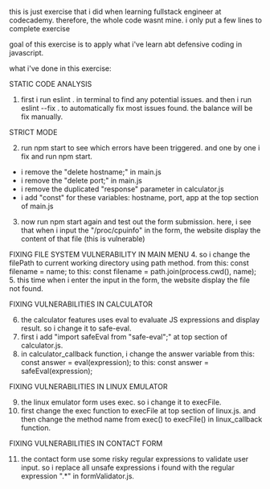 this is just exercise that i did when learning fullstack engineer at codecademy. therefore, the whole code wasnt mine. i only put a few lines to complete exercise

goal of this exercise is to apply what i've learn abt defensive coding in javascript.

what i've done in this exercise:

STATIC CODE ANALYSIS
1. first i run eslint . in terminal to find any potential issues. and then i run eslint --fix . to automatically fix most issues found. the balance will be fix manually.

STRICT MODE

2. run npm start to see which errors have been triggered. and one by one i fix and run npm start.
- i remove the "delete hostname;" in main.js
- i remove the "delete port;" in main.js
- i remove the duplicated "response" parameter in calculator.js
- i add "const" for these variables: hostname, port, app at the top section of main.js
3. now run npm start again and test out the form submission. here, i see that when i input the "/proc/cpuinfo" in the form, the website display the content of that file (this is vulnerable)

FIXING FILE SYSTEM VULNERABILITY IN MAIN MENU
4. so i change the filePath to current working directory using path method. from this:
const filename = name;
to this:
const filename = path.join(process.cwd(), name);
5. this time when i enter the input in the form, the website display the file not found.

FIXING VULNERABILITIES IN CALCULATOR

6. the calculator features uses eval to evaluate JS expressions and display result. so i change it to safe-eval. 
7. first i add "import safeEval from "safe-eval";" at top section of calculator.js.
8. in calculator_callback function, i change the answer variable from this: 
const answer = eval(expression);
to this: 
const answer = safeEval(expression);

FIXING VULNERABILITIES IN LINUX EMULATOR

9. the linux emulator form uses exec. so i change it to execFile.
10. first change the exec function to execFile at top section of linux.js.
and then change the method name from exec() to execFile() in linux_callback function.

FIXING VULNERABILITIES IN CONTACT FORM

11. the contact form use some risky regular expressions to validate user input. so i replace all unsafe expressions i found with the regular expression ".*" in formValidator.js.

